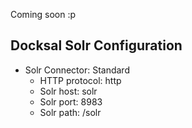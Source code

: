 Coming soon :p


## Docksal Solr Configuration

*  Solr Connector: Standard  
   *  HTTP protocol: http  
   *  Solr host: solr  
   *  Solr port: 8983  
   *  Solr path: /solr  
